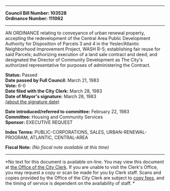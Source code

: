 * * * * *  
  
**Council Bill Number: [](#h0)[](#h2)103528**   
**Ordinance Number: 111062**  
  
* * * * *  
  
AN ORDINANCE relating to conveyance of urban renewal property, accepting the redevelopment of the Central Area Public Development Authority for Disposition of Parcels 3 and 4 in the Yesler/Atlantic Neighborhood Improvement Project, WASH R-5; establishing fair reuse for said Parcels; authorizing execution of a land sale contract and deed; and designated the Director of Community Development as The City's authorized representative for purposes of administering the Contract.  
  
**Status:** Passed   
**Date passed by Full Council:** March 21, 1983   
**Vote:** 6-0   
**Date filed with the City Clerk:** March 28, 1983   
**Date of Mayor's signature:** March 28, 1983   
[(about the signature date)](/~public/approvaldate.htm)   
  
  
**Date introduced/referred to committee:** February 22, 1983   
**Committee:** Housing and Community Services   
**Sponsor:** EXECUTIVE REQUEST   
  
**Index Terms:** PUBLIC-CORPORATIONS, SALES, URBAN-RENEWAL-PROGRAM, ATLANTIC, CENTRAL-AREA  
  
**Fiscal Note:** *(No fiscal note available at this time)*  
  
* * * * *  
  
*No text for this document is available on-line. You may view this document at [the Office of the City Clerk](http://www.seattle.gov/leg/clerk/contactUs.htm). If you are unable to visit the Clerk's Office, you may request a copy or scan be made for you by Clerk staff. Scans and copies provided by the Office of the City Clerk are subject to [copy fees](http://clerk.seattle.gov/~public/clerkfees.htm), and the timing of service is dependent on the availability of staff. *  
  
  
